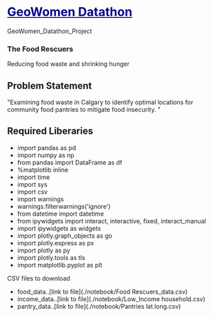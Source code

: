 # <font color='#00008B'><u>GeoWomen Datathon</u></font>
GeoWomen_Datathon_Project
### The Food Rescuers
Reducing food waste and shrinking hunger
## Problem Statement
 "Examining food waste in Calgary to identify optimal locations for community food pantries to mitigate food insecurity. "
## Required Liberaries 
* import pandas as pd
* import numpy as np
* from pandas import DataFrame as df
* %matplotlib inline
* import time
* import sys
* import csv
* import warnings
* warnings.filterwarnings('ignore')
* from datetime import datetime
* from ipywidgets import interact, interactive, fixed, interact_manual
* import ipywidgets as widgets
* import plotly.graph_objects as go
* import plotly.express as px
* import plotly as py
* import plotly.tools as tls
* import matplotlib.pyplot as plt

CSV files to download
  * food_data..[link to file](./notebook/Food Rescuers_data.csv)
  * income_data..[link to file](./notebook/Low_Income household.csv)
  * pantry_data..[link to file](./notebook/Pantries lat.long.csv)
